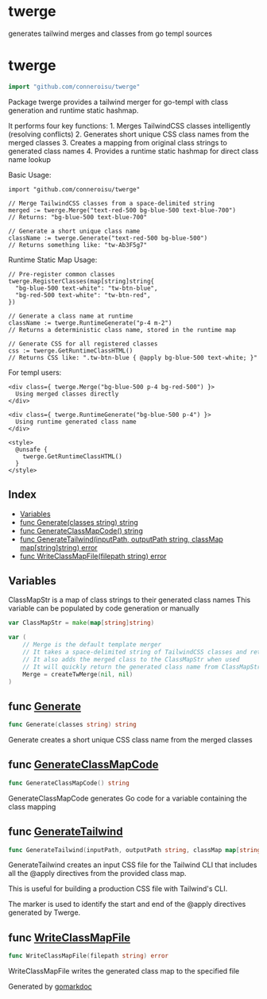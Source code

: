 # twerge

generates tailwind merges and classes from go templ sources

<!-- gomarkdoc:embed:start -->

<!-- Code generated by gomarkdoc. DO NOT EDIT -->

# twerge

```go
import "github.com/conneroisu/twerge"
```

Package twerge provides a tailwind merger for go\-templ with class generation and runtime static hashmap.

It performs four key functions: 1. Merges TailwindCSS classes intelligently \(resolving conflicts\) 2. Generates short unique CSS class names from the merged classes 3. Creates a mapping from original class strings to generated class names 4. Provides a runtime static hashmap for direct class name lookup

Basic Usage:

```
import "github.com/conneroisu/twerge"

// Merge TailwindCSS classes from a space-delimited string
merged := twerge.Merge("text-red-500 bg-blue-500 text-blue-700")
// Returns: "bg-blue-500 text-blue-700"

// Generate a short unique class name
className := twerge.Generate("text-red-500 bg-blue-500")
// Returns something like: "tw-Ab3F5g7"
```

Runtime Static Map Usage:

```
// Pre-register common classes
twerge.RegisterClasses(map[string]string{
  "bg-blue-500 text-white": "tw-btn-blue",
  "bg-red-500 text-white": "tw-btn-red",
})

// Generate a class name at runtime
className := twerge.RuntimeGenerate("p-4 m-2")
// Returns a deterministic class name, stored in the runtime map

// Generate CSS for all registered classes
css := twerge.GetRuntimeClassHTML()
// Returns CSS like: ".tw-btn-blue { @apply bg-blue-500 text-white; }"
```

For templ users:

```
<div class={ twerge.Merge("bg-blue-500 p-4 bg-red-500") }>
  Using merged classes directly
</div>

<div class={ twerge.RuntimeGenerate("bg-blue-500 p-4") }>
  Using runtime generated class name
</div>

<style>
  @unsafe {
    twerge.GetRuntimeClassHTML()
  }
</style>
```

## Index

- [Variables](<#variables>)
- [func Generate\(classes string\) string](<#Generate>)
- [func GenerateClassMapCode\(\) string](<#GenerateClassMapCode>)
- [func GenerateTailwind\(inputPath, outputPath string, classMap map\[string\]string\) error](<#GenerateTailwind>)
- [func WriteClassMapFile\(filepath string\) error](<#WriteClassMapFile>)


## Variables

<a name="ClassMapStr"></a>ClassMapStr is a map of class strings to their generated class names This variable can be populated by code generation or manually

```go
var ClassMapStr = make(map[string]string)
```

<a name="Merge"></a>

```go
var (
    // Merge is the default template merger
    // It takes a space-delimited string of TailwindCSS classes and returns a merged string
    // It also adds the merged class to the ClassMapStr when used
    // It will quickly return the generated class name from ClassMapStr if available
    Merge = createTwMerge(nil, nil)
)
```

<a name="Generate"></a>
## func [Generate](<https://github.com/conneroisu/tmplmerge/blob/main/gen.go#L30>)

```go
func Generate(classes string) string
```

Generate creates a short unique CSS class name from the merged classes

<a name="GenerateClassMapCode"></a>
## func [GenerateClassMapCode](<https://github.com/conneroisu/tmplmerge/blob/main/gen.go#L75>)

```go
func GenerateClassMapCode() string
```

GenerateClassMapCode generates Go code for a variable containing the class mapping

<a name="GenerateTailwind"></a>
## func [GenerateTailwind](<https://github.com/conneroisu/tmplmerge/blob/main/utils.go#L71>)

```go
func GenerateTailwind(inputPath, outputPath string, classMap map[string]string) error
```

GenerateTailwind creates an input CSS file for the Tailwind CLI that includes all the @apply directives from the provided class map.

This is useful for building a production CSS file with Tailwind's CLI.

The marker is used to identify the start and end of the @apply directives generated by Twerge.

<a name="WriteClassMapFile"></a>
## func [WriteClassMapFile](<https://github.com/conneroisu/tmplmerge/blob/main/gen.go#L109>)

```go
func WriteClassMapFile(filepath string) error
```

WriteClassMapFile writes the generated class map to the specified file

Generated by [gomarkdoc](<https://github.com/princjef/gomarkdoc>)


<!-- gomarkdoc:embed:end -->
